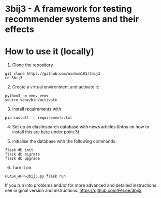 # 3bij3 - A framework for testing recommender systems and their effects 

# How to use it (locally)

1. Clone the repository

```
git clone https://github.com/nickma101/3bij3
cd 3bij3
```

2. Create a virtual environment and activate it:

```
python3 -m venv venv
source venv/bin/activate
```

3. Install requirements with 

```
pip install -r requirements.txt
```

4. Set up an elasticsearch database with news articles (Infos on how to install this are [here](https://github.com/uvacw/inca/blob/development/doc/gettingstarted.md) under point 3)

5. Initialise the database with the following commands:

```python3
flask db init
flask db migrate
flask db upgrade
```

6. Turn it on
```
FLASK_APP=3bij3.py flask run
```

If you run into problems and/or for more advanced and detailed instructions see original version and instructions: https://github.com/FeLoe/3bij3
